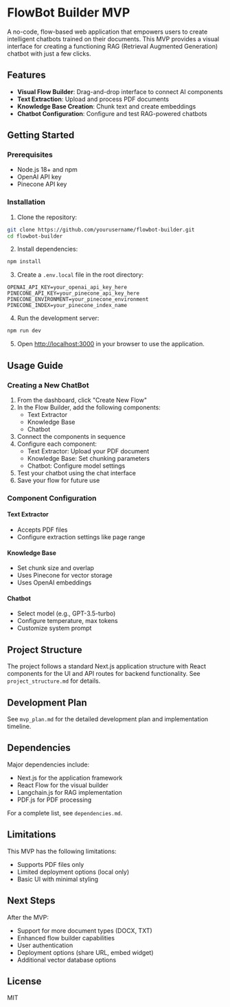 # FlowBot Builder MVP

A no-code, flow-based web application that empowers users to create intelligent chatbots trained on their documents. This MVP provides a visual interface for creating a functioning RAG (Retrieval Augmented Generation) chatbot with just a few clicks.

## Features

- **Visual Flow Builder**: Drag-and-drop interface to connect AI components
- **Text Extraction**: Upload and process PDF documents
- **Knowledge Base Creation**: Chunk text and create embeddings
- **Chatbot Configuration**: Configure and test RAG-powered chatbots

## Getting Started

### Prerequisites

- Node.js 18+ and npm
- OpenAI API key
- Pinecone API key

### Installation

1. Clone the repository:
```bash
git clone https://github.com/yourusername/flowbot-builder.git
cd flowbot-builder
```

2. Install dependencies:
```bash
npm install
```

3. Create a `.env.local` file in the root directory:
```
OPENAI_API_KEY=your_openai_api_key_here
PINECONE_API_KEY=your_pinecone_api_key_here
PINECONE_ENVIRONMENT=your_pinecone_environment
PINECONE_INDEX=your_pinecone_index_name
```

4. Run the development server:
```bash
npm run dev
```

5. Open [http://localhost:3000](http://localhost:3000) in your browser to use the application.

## Usage Guide

### Creating a New ChatBot

1. From the dashboard, click "Create New Flow"
2. In the Flow Builder, add the following components:
   - Text Extractor
   - Knowledge Base
   - Chatbot
3. Connect the components in sequence
4. Configure each component:
   - Text Extractor: Upload your PDF document
   - Knowledge Base: Set chunking parameters
   - Chatbot: Configure model settings
5. Test your chatbot using the chat interface
6. Save your flow for future use

### Component Configuration

#### Text Extractor
- Accepts PDF files
- Configure extraction settings like page range

#### Knowledge Base
- Set chunk size and overlap
- Uses Pinecone for vector storage
- Uses OpenAI embeddings

#### Chatbot
- Select model (e.g., GPT-3.5-turbo)
- Configure temperature, max tokens
- Customize system prompt

## Project Structure

The project follows a standard Next.js application structure with React components for the UI and API routes for backend functionality. See `project_structure.md` for details.

## Development Plan

See `mvp_plan.md` for the detailed development plan and implementation timeline.

## Dependencies

Major dependencies include:
- Next.js for the application framework
- React Flow for the visual builder
- Langchain.js for RAG implementation
- PDF.js for PDF processing

For a complete list, see `dependencies.md`.

## Limitations

This MVP has the following limitations:
- Supports PDF files only
- Limited deployment options (local only)
- Basic UI with minimal styling

## Next Steps

After the MVP:
- Support for more document types (DOCX, TXT)
- Enhanced flow builder capabilities
- User authentication
- Deployment options (share URL, embed widget)
- Additional vector database options

## License

MIT 